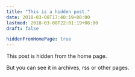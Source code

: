 ```yaml
---
title: "This is a hidden post."
date: 2018-03-08T17:40:19+08:00
lastmod: 2018-03-08T22:01:19+08:00
draft: false

hiddenFromHomePage: true
---
```


This post is hidden from the home page.

<!--more-->

But you can see it in archives, rss or other pages.